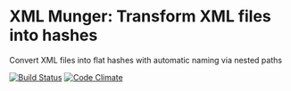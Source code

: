 XML Munger: Transform XML files into hashes
==========

Convert XML files into flat hashes with automatic naming via nested paths

[![Build Status](https://travis-ci.org/robertzk/xmlmunger.svg?branch=master)](https://travis-ci.org/robertzk/xmlmunger)
[![Code Climate](https://codeclimate.com/github/robertzk/xmlmunger.png)](https://codeclimate.com/github/robertzk/xmlmunger)
